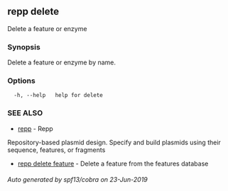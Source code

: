 ## repp delete

Delete a feature or enzyme

### Synopsis

Delete a feature or enzyme by name.

### Options

```
  -h, --help   help for delete
```

### SEE ALSO

* [repp](repp.md)	 - Repp
	
Repository-based plasmid design. Specify and build plasmids using
their sequence, features, or fragments
* [repp delete feature](repp_delete_feature.md)	 - Delete a feature from the features database

###### Auto generated by spf13/cobra on 23-Jun-2019
